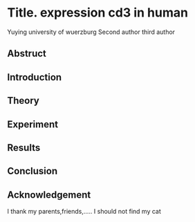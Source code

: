 # Title. expression cd3 in human
Yuying university of wuerzburg
Second author 
third author
## Abstruct

## Introduction

## Theory

## Experiment


## Results

## Conclusion

## Acknowledgement

I thank my parents,friends,.....
I should not find my cat
